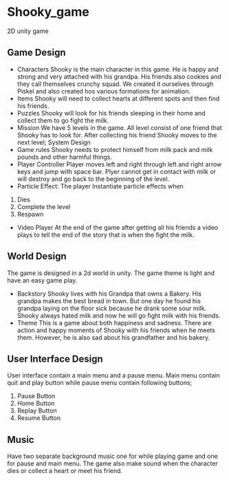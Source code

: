# Shooky_game
2D unity game

## Game Design

*	Characters
Shooky is the main character in this game. He is happy and strong and very attached with his grandpa. His friends also cookies and they call themselves crunchy squad. 
We created it ourselves through Piskel and also created hos various formations for animation.
*	Items
Shooky will need to collect hearts at different spots and then find his friends.
*	Puzzles
Shooky will look for his friends sleeping in their home and collect them to go fight the milk.
*	Mission
We have 5 levels in the game.  All level consist of one friend that Shooky has to look for. After collecting his friend Shooky moves to the next level;
System Design
*	Game rules
Shooky needs to protect himself from milk pack and milk pounds and other harmful things.
*	Player Controller
Player moves left and right through left and right arrow keys and jump with space bar. Plyer cannot get in contact with milk or will destroy and go back to the beginning of the level.
*	Particle Effect:
The player Instantiate particle effects when
1)	Dies
2)	Complete the level
3)	Respawn 
*	Video Player
At the end of the game after getting all his friends a video plays to tell the end of the story that is when the fight the milk.


## World Design
The game is designed in a 2d world in unity. The game theme is light and have an easy game play. 
 
*	Backstory
Shooky lives with his Grandpa that owns a Bakery. His grandpa makes the best bread in town. But one day he found his grandpa laying on the floor sick because he drank some sour milk. Shooky always hated milk and now he will go fight milk with his friends.
*	Theme
This is a game about both happiness and sadness. There are action and happy moments of Shooky with his friends when he meets them. However, he is also sad about his grandfather and his bakery. 

## User Interface Design
User interface contain a main menu and a pause menu. Main menu contain quit and play button while pause menu contain following buttons;
1)	Pause Button
2)	Home Button
3)	Replay Button
4)	Resume Button

## Music
Have two separate background music one for while playing game and one for pause and main menu. The game also make sound when the character dies or collect a heart or meet his friend. 
